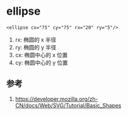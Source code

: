 # ellipse


`<ellipse cx="75" cy="75" rx="20" ry="5"/>`

1. rx: 椭圆的 x 半径
2. ry: 椭圆的 y 半径
3. cx: 椭圆中心的 x 位置
4. cy: 椭圆中心的 y 位置


## 参考
1. https://developer.mozilla.org/zh-CN/docs/Web/SVG/Tutorial/Basic_Shapes